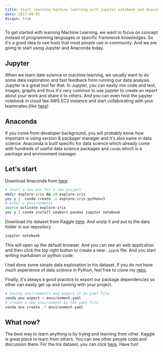 ```yaml
---
title: Start learning machine learning with jupyter notebook and Anaconda
date: 2017-08-02
disqus: True
---
```


To get started with learning Machine Learning, we want to focus on concept instead of programming languages or specific framework knowledges. So it's a good idea to use tools that most people use in community. And we are going to start using Jupyter and Anaconda today.

## Jupyter
When we learn date science or machine learning, we usually want to do some data exploration and fast feedback from running our data analysis. Jupyter is a great tool for that. In Jupyter, you can easily mix code and text, images, graphs and thus it's very common to use jupyter to create an report about your work and share it to others. And you can even host the jupyter notebook in cloud like AWS EC2 instance and start collaborating with your teammates.(like [here](https://medium.com/@amirziai/collaborating-with-jupyter-notebooks-40048e6628bd))

## Anaconda

If you come from developer background, you will probably know how important is using version & packager manager and it's also same in data science. Anaconda is built specific for data science which already come with hundreds of useful data science packages and `conda` which is a package and environment manager.


## Let's start

Download Anaconda from [here](https://www.continuum.io/downloads)

```bash
# start a new env for a new project
mkdir explore-iris && cd explore-iris
yes y |  conda create -n explore-iris python=3
# enter a environments
source activate explore-iris
yes y | conda install seaborn pandas jupyter notebook
```

Download Iris dataset from Kaggle [here](https://www.kaggle.com/uciml/iris). And unzip it and put to the data folder in our repository

```bash
jupyter notebook
```

This will open up the default browser. And you can see an web application and then click the top right button to create a new `.ipynb` file. And you start writing markdown or python code.

I had done some simple data exploration in Iris dataset. If you do not have much experience of data science in Python, feel free to clone my [repo](https://github.com/SWTPAIN/explore-iris).


Finally, it's always a good practice to export our package dependencies so other can easily get up and running with your project.

```bash
# Saving environments and export it as yaml file
conda env export > environment.yaml
# create a new environment by the yaml file
conda env create -f environment.yaml
```

## What now?
The best way to learn anything is by trying and learning from other. Kaggle is great place to learn from others. You can see other people code and discussion there. For the Iris dataset, you can click [here](https://www.kaggle.com/uciml/iris). Have fun!
